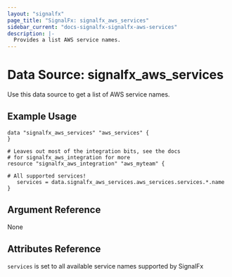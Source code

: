 ```yaml
---
layout: "signalfx"
page_title: "SignalFx: signalfx_aws_services"
sidebar_current: "docs-signalfx-signalfx-aws-services"
description: |-
  Provides a list AWS service names.
---
```


# Data Source: signalfx_aws_services

Use this data source to get a list of AWS service names.

## Example Usage

```hcl
data "signalfx_aws_services" "aws_services" {
}

# Leaves out most of the integration bits, see the docs
# for signalfx_aws_integration for more
resource "signalfx_aws_integration" "aws_myteam" {
   
# All supported services!
   services = data.signalfx_aws_services.aws_services.services.*.name
}
```

## Argument Reference

None

## Attributes Reference

`services` is set to all available service names supported by SignalFx
